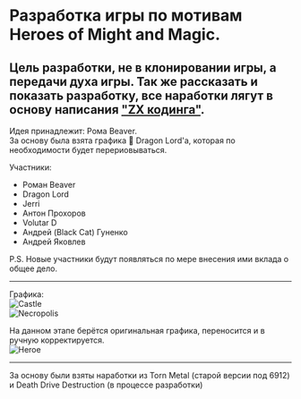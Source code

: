 # Разработка игры по мотивам **Heroes of Might and Magic**.

Цель разработки, не в клонировании игры, а передачи духа игры. Так же рассказать и показать разработку, все наработки лягут в основу написания ["ZX кодинга"](https://docs.google.com/document/d/1n71Y2THWCm1NuiPKxG7o_ymQZOoHpWyP0OTLwovVbM4/edit?usp=sharing).
---
Идея принадлежит: Рома Beaver.    
За основу была взята графика :pig: Dragon Lord'а, которая по необходимости будет перериовываться.    

Участники:    
- Роман Beaver
- Dragon Lord
- Jerri
- Антон Прохоров
- Volutar D
- Андрей (Black Cat) Гуненко
- Андрей Яковлев
  
P.S. Новые участники будут появляться по мере внесения ими вклада о общее дело.

---
Графика:    
![Castle](https://github.com/user-attachments/assets/0e420286-f7a8-4b68-bc04-1715fd7980b8)    
![Necropolis](https://github.com/user-attachments/assets/5456e2e3-e5aa-4cbf-b2bb-5beda24ef8e3)    

На данном этапе берётся оригинальная графика, переносится и в ручную корректируется.    
![Heroe](https://github.com/user-attachments/assets/c07f2ede-1492-47e6-b930-1921fd68e23a)

---
За основу были взяты наработки из Torn Metal (старой версии под 6912) и Death Drive Destruction (в процессе разработки)